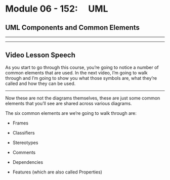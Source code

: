 # Module 06 - 152:     UML

## UML Components and Common Elements

---

---

## Video Lesson Speech

As you start to go through this course, you’re going to notice a number 
of common elements that are used. In the next video, I’m going to walk 
through and I’m going to show you what those symbols are, what they’re 
called and how they can be used.

---

Now these are not the diagrams themselves, these are just some common elements that you’ll see are shared across various diagrams. 

The six common elements are we’re going to walk through are:

* Frames

* Classifiers 

* Stereotypes 

* Comments 

* Dependencies

* Features (which are also called Properties)
